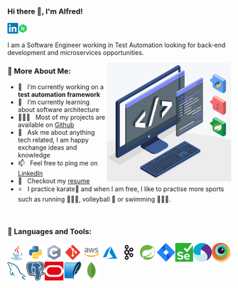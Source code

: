### Hi there 👋, I'm Alfred!
<a href='https://www.linkedin.com/in/alfred-inga-rios/'><img align='left' alt="linkedin" src="https://github.com/ainga-ri/ainga-ri/blob/main/language_and_tools/square/linkedin/linkedin-icon.svg" height='24px'/></a>
<a href='https://www.hackerrank.com/alfred_inga_rios?hr_r=1'><img alt="hackerrank" src="https://github.com/ainga-ri/ainga-ri/blob/main/language_and_tools/square/hackerrank/hackerrank.svg" height='24px'/></a>

I am a Software Engineer working in Test Automation looking for back-end development and microservices opportunities.
<br/>

<img align="right" alt="GIF" src="https://github.com/ainga-ri/ainga-ri/blob/main/language_and_tools/square/android/silpro2.gif" width="280px"/>
  
### 🧐 More About Me:

- 🔭 &nbsp; I’m currently working on a **test automation framework**
- 🌱 &nbsp; I’m currently learning about software architecture
- 👨🏻‍💻 &nbsp; Most of my projects are available on [Github](https://github.com/ainga-ri?tab=repositories)
- 💬 &nbsp; Ask me about anything tech related, I am happy exchange ideas and knowledge
- 📫 &nbsp; Feel free to ping me on [LinkedIn](https://www.linkedin.com/in/alfred-inga-rios/)
- 📝 &nbsp; Checkout my [resume](https://drive.google.com/file/d/1UsFGHltlODNObwE8jEZtKiCDx1piCh7x/view?usp=sharing)
- ⭐️ &nbsp; I practice karate🥋 and when I am free, I like to practise more sports such as running 🏃🏽‍♂️, volleyball 🏐 or swimming 🏊🏽‍♂️.

<br>

### 🔨 Languages and Tools:

<a href="https://www.java.com" target="_blank"><img align="left" alt="Java" height ="42px" src="https://github.com/ainga-ri/ainga-ri/blob/main/language_and_tools/square/java/java.svg"></a>
<a href="https://www.python.org" target="_blank"><img align="left" alt="Python" height ="42px" src="https://github.com/ainga-ri/ainga-ri/blob/main/language_and_tools/square/python/python.svg"></a>
<a href="https://en.cppreference.com/w/c" target="_blank"><img align="left" alt="C" height ="42px" src="https://github.com/ainga-ri/ainga-ri/blob/main/language_and_tools/square/c/c.svg"></a>
<a href="https://git-scm.com/" target="_blank"> <img src="https://github.com/ainga-ri/ainga-ri/blob/main/language_and_tools/square/git-scm/git-scm.svg" align="left" alt="git" height='42px'/></a>
<a href="https://aws.amazon.com/" target="_blank"> <img src="https://github.com/ainga-ri/ainga-ri/blob/main/language_and_tools/square/aws/aws.svg" align="left" alt="aws" height='42px'/></a>
<a href="https://azure.com/" target="_blank"> <img src="https://github.com/ainga-ri/ainga-ri/blob/main/language_and_tools/square/azure/azure.svg" align="left" alt="azure" height='42px'/></a>
<a href="https://git-scm.com/" target="_blank"> <img src="https://github.com/ainga-ri/ainga-ri/blob/main/language_and_tools/square/kaafka/kaafka.svg" align="left" alt="kafka" height='42px'/></a>
<a href="https://kafka.apache.org/" target="_blank"> <img src="https://github.com/ainga-ri/ainga-ri/blob/main/language_and_tools/square/spring/spring.svg" align="left" alt="spring" height='42px'/></a>
<a href="https://www.atlassian.com/software/jira" target="_blank"> <img src="https://github.com/ainga-ri/ainga-ri/blob/main/language_and_tools/square/jira/atlassian_jira-icon.svg" align="left" alt="jira" height='42px'/></a>
<a href="https://www.selenium.dev/" target="_blank"> <img src="https://github.com/ainga-ri/ainga-ri/blob/main/language_and_tools/square/selenium/selenium-seeklogo.com.svg" align="left" alt="selenium" height='42px'/></a>
<a href="https://appium.io/docs/en/2.0/" target="_blank"> <img src="https://github.com/ainga-ri/ainga-ri/blob/main/language_and_tools/square/appium/appium.svg" align="left" alt="appium" height='42px'/></a>
<a href="https://www.browserstack.com/" target="_blank"> <img src="https://github.com/ainga-ri/ainga-ri/blob/main/language_and_tools/square/browserstack/browserstack-icon.svg" align="left" alt="browserstack" height='42px'/></a>
<a href="https://www.mysql.com/" target="_blank"> <img src="https://github.com/ainga-ri/ainga-ri/blob/main/language_and_tools/square/mysql/mysql-icon.svg" align="left" alt="mysql" height='42px'/></a>
<a href="https://www.postgresql.org/" target="_blank"> <img src="https://github.com/ainga-ri/ainga-ri/blob/main/language_and_tools/square/postgresql/postgresql-icon.svg" align="left" alt="postgresql" height='42px'/></a>
<a href="https://www.oracle.com/database/#:~:text=Oracle%20Autonomous%20Database%20is%20an,%2C%20security%2C%20and%20operational%20efficiency." target="_blank"> <img src="https://github.com/ainga-ri/ainga-ri/blob/main/language_and_tools/square/oracle/oracle-icon.svg" align="left" alt="oracle" height='42px'/></a>
<a href="https://www.sqlite.org/index.html" target="_blank"> <img src="https://github.com/ainga-ri/ainga-ri/blob/main/language_and_tools/square/sqlite/sqlite-icon.svg" align="left" alt="sqlite" height='42px'/></a>
<a href="https://www.mongodb.com/" target="_blank"> <img src="https://github.com/ainga-ri/ainga-ri/blob/main/language_and_tools/square/mongodb/mongodb-icon.svg" align="left" alt="mongodb" height='42px'/></a>
<br>
<br>
